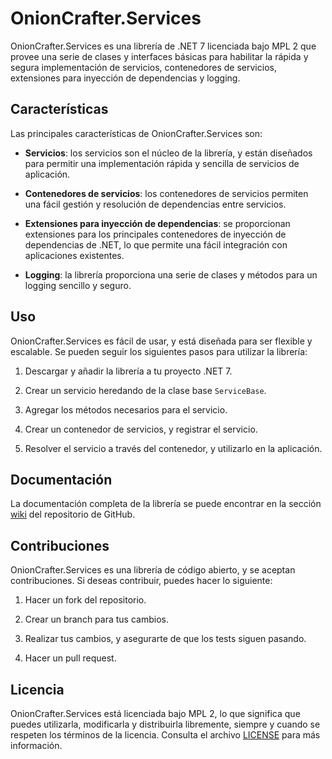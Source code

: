 # OnionCrafter.Services

OnionCrafter.Services es una librería de .NET 7 licenciada bajo MPL 2 que provee una serie de clases y interfaces básicas para habilitar la rápida y segura implementación de servicios, contenedores de servicios, extensiones para inyección de dependencias y logging.

## Características

Las principales características de OnionCrafter.Services son:

- **Servicios**: los servicios son el núcleo de la librería, y están diseñados para permitir una implementación rápida y sencilla de servicios de aplicación.

- **Contenedores de servicios**: los contenedores de servicios permiten una fácil gestión y resolución de dependencias entre servicios.

- **Extensiones para inyección de dependencias**: se proporcionan extensiones para los principales contenedores de inyección de dependencias de .NET, lo que permite una fácil integración con aplicaciones existentes.

- **Logging**: la librería proporciona una serie de clases y métodos para un logging sencillo y seguro.

## Uso

OnionCrafter.Services es fácil de usar, y está diseñada para ser flexible y escalable. Se pueden seguir los siguientes pasos para utilizar la librería:

1. Descargar y añadir la librería a tu proyecto .NET 7.

2. Crear un servicio heredando de la clase base `ServiceBase`.

3. Agregar los métodos necesarios para el servicio.

4. Crear un contenedor de servicios, y registrar el servicio.

5. Resolver el servicio a través del contenedor, y utilizarlo en la aplicación.

## Documentación

La documentación completa de la librería se puede encontrar en la sección [wiki](https://github.com/onioncrafter/onioncrafter.services/wiki) del repositorio de GitHub.

## Contribuciones

OnionCrafter.Services es una librería de código abierto, y se aceptan contribuciones. Si deseas contribuir, puedes hacer lo siguiente:

1. Hacer un fork del repositorio.

2. Crear un branch para tus cambios.

3. Realizar tus cambios, y asegurarte de que los tests siguen pasando.

4. Hacer un pull request.

## Licencia

OnionCrafter.Services está licenciada bajo MPL 2, lo que significa que puedes utilizarla, modificarla y distribuirla libremente, siempre y cuando se respeten los términos de la licencia. Consulta el archivo [LICENSE](LICENSE.txt) para más información.
